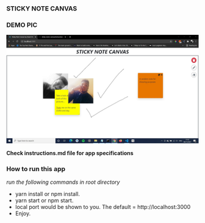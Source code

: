 ### STICKY NOTE CANVAS

### DEMO PIC

![DEMO PIC](demo_pic.jpg)

**Check instructions.md file for app specifications**

### How to run this app

_run the following commands in root directory_

- yarn install or npm install.
- yarn start or npm start.
- local port would be shown to you. The default = http://localhost:3000
- Enjoy.
